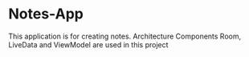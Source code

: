 # Notes-App
This application is for creating notes. Architecture Components Room, LiveData and ViewModel are used in this project
